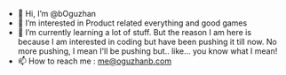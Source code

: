 - 👋 Hi, I’m @bOguzhan
- 👀 I’m interested in Product related everything and good games
- 🌱 I’m currently learning a lot of stuff. But the reason I am here is because I am interested in coding but have been pushing it till now. No more pushing, I mean I'll be pushing but.. like... you know what I mean!
- 📫 How to reach me : me@oguzhanb.com

<!---
bOguzhan/bOguzhan is a ✨ special ✨ repository because its `README.md` (this file) appears on your GitHub profile.
You can click the Preview link to take a look at your changes.
--->
